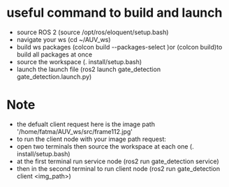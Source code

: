 # useful command to build and launch
- source ROS 2 (source /opt/ros/eloquent/setup.bash)
- navigate your ws (cd ~/AUV_ws)
- build ws packages (colcon build --packages-select <pkg-name>)or (colcon build)to build all packages at once
- source the workspace (. install/setup.bash)
- launch the launch file (ros2 launch gate_detection gate_detection.launch.py)
# Note
- the defualt client request here is the image path '/home/fatma/AUV_ws/src/frame112.jpg'
- to run the client node with your image path request:
- open two terminals then source the workspace at each one (. install/setup.bash)
- at the first terminal run service node (ros2 run gate_detection service)
- then in the second terminal to run client node (ros2 run gate_detection client <img_path>)
